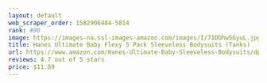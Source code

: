 ```yaml
---
layout: default 
﻿web_scraper_order: 1582906484-5814
rank: #96
image: https://images-na.ssl-images-amazon.com/images/I/71DOhw5GyuL.jpg
title: Hanes Ultimate Baby Flexy 5 Pack Sleeveless Bodysuits (Tanks)
url: https://www.amazon.com/Hanes-Ultimate-Baby-Sleeveless-Bodysuits/dp/B07CY7YHRH/ref=zg_mw_fashion_96?_encoding=UTF8&psc=1&refRID=AZBY6YMEBY865ZWC08K7
reviews: 4.7 out of 5 stars
price: $11.89 
---
```

